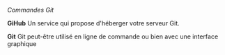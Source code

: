 *Commandes Git*

**GiHub**
Un service qui propose d'héberger votre serveur Git.

**Git**
Git peut-être utilisé en ligne de commande ou bien avec une interface graphique